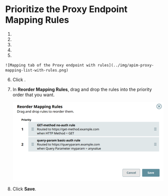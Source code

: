 # Prioritize the Proxy Endpoint Mapping Rules

1.  

2.  

3.  

4.  

5.  

    ![Mapping tab of the Proxy endpoint with rules](../img/apim-proxy-mapping-list-with-rules.png)

6.  Click .

7.  In **Reorder Mapping Rules**, drag and drop the rules into the priority order that you want.

    ![Reorder Mapping Rules dialog](../img/apim-proxy-mapping-list-reorder.png)

8.  Click **Save**.


